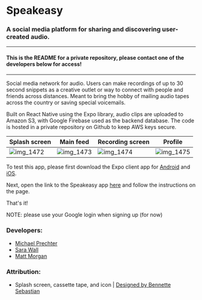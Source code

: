 # Speakeasy
### A social media platform for sharing and discovering user-created audio.

***
#### This is the README for a private repository, please contact one of the developers below for access!
***

Social media network for audio. Users can make recordings of up to 30 second snippets as a creative outlet or way to connect with people and friends across distances. Meant to bring the hobby of mailing audio tapes across the country or saving special voicemails.

Built on React Native using the Expo library, audio clips are uploaded to Amazon S3, with Google Firebase used as the backend database. The code is hosted in a private repository on Github to keep AWS keys secure.

Splash screen | Main feed | Recording screen | Profile
--- | --- | --- | ---
| ![img_1472](https://user-images.githubusercontent.com/13813593/32472411-92b7c144-c330-11e7-99f8-1a7bf1d8aff5.PNG) | ![img_1473](https://user-images.githubusercontent.com/13813593/32472413-948179de-c330-11e7-9ec4-5c74ef5b2c6c.PNG) | ![img_1474](https://user-images.githubusercontent.com/13813593/32472416-95db76cc-c330-11e7-926b-26a64ac0c0b6.PNG) | ![img_1475](https://user-images.githubusercontent.com/13813593/32472419-973aab5a-c330-11e7-99f3-89d04234a7fa.PNG) |

To test this app, please first download the Expo client app for [Android](https://play.google.com/store/apps/details?id=host.exp.exponent&hl=en) and [iOS](https://itunes.apple.com/us/app/expo-client/id982107779?mt=8).

Next, open the link to the Speakeasy app [here](https://exp.host/@prechter/speakeasy) and follow the instructions on the page.

That's it!

NOTE: please use your Google login when signing up (for now)

### Developers:
- [Michael Prechter](https://github.com/prechter)
- [Sara Wall](https://github.com/swallsy)
- [Matt Morgan](https://github.com/mmorgan6)


### Attribution:
- Splash screen, cassette tape, and icon | [Designed by Bennette Sebastian](https://www.bennettesebastian.com/)
